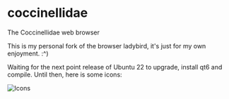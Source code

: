 # coccinellidae
The Coccinellidae web browser

This is my personal fork of the browser ladybird, it's just for my own enjoyment. :^)

Waiting for the next point release of Ubuntu 22 to upgrade, install qt6 and compile. Until then, here is some icons:  

![Icons](meta/icons.png)
